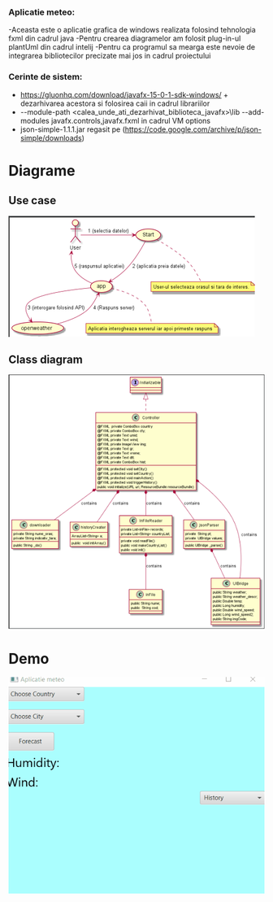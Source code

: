 ### Aplicatie meteo:

-Aceasta este o aplicatie grafica de windows realizata folosind tehnologia fxml din cadrul java
-Pentru crearea diagramelor am folosit plug-in-ul plantUml din cadrul intelij
-Pentru ca programul sa mearga este nevoie de integrarea bibliotecilor precizate mai jos in cadrul proiectului

### Cerinte de sistem:
- https://gluonhq.com/download/javafx-15-0-1-sdk-windows/  + dezarhivarea acestora si folosirea caii in cadrul librariilor
- --module-path <calea_unde_ati_dezarhivat_biblioteca_javafx>\lib --add-modules javafx.controls,javafx.fxml in cadrul VM options 
- json-simple-1.1.1.jar regasit pe (https://code.google.com/archive/p/json-simple/downloads)



# Diagrame

## Use case

![](UseCase.png)

## Class diagram

![](ClassDiagram.png)

# Demo
![](proiect.gif)

